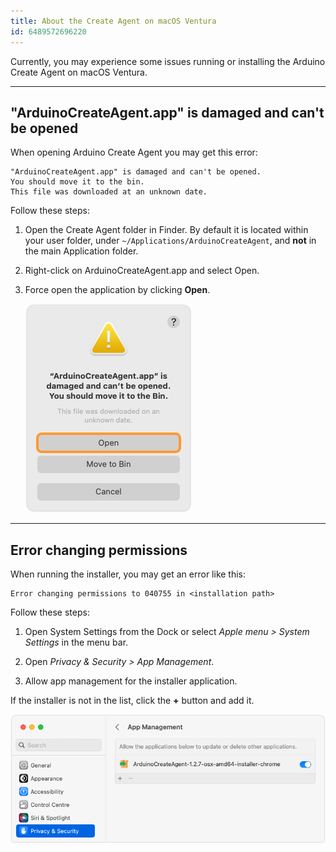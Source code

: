 ```yaml
---
title: About the Create Agent on macOS Ventura
id: 6489572696220
---
```


Currently, you may experience some issues running or installing the Arduino Create Agent on macOS Ventura.

---

## "ArduinoCreateAgent.app" is damaged and can't be opened

When opening Arduino Create Agent you may get this error:

```
"ArduinoCreateAgent.app" is damaged and can't be opened.
You should move it to the bin.
This file was downloaded at an unknown date.
```

Follow these steps:

1. Open the Create Agent folder in Finder. By default it is located within your user folder, under `~/Applications/ArduinoCreateAgent`, and **not** in the main Application folder.

2. Right-click on ArduinoCreateAgent.app and select Open.

3. Force open the application by clicking **Open**.

   ![Force opening the application.](img/create-agent-macOS-ventura-force-open.png)

---

## Error changing permissions

When running the installer, you may get an error like this:

```
Error changing permissions to 040755 in <installation path>
```

Follow these steps:

1. Open System Settings from the Dock or select _Apple menu > System Settings_ in the menu bar.

2. Open _Privacy & Security > App Management_.

3. Allow app management for the installer application.

If the installer is not in the list, click the **+** button and add it.

![Allowing app management in System Settings.](img/create-agent-macOS-ventura-installer-permissions.png)
